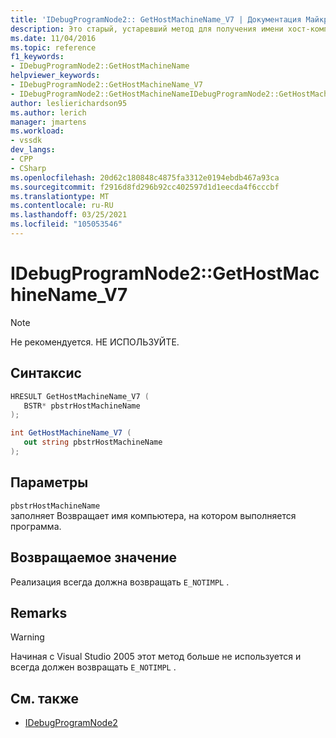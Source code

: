 ```yaml
---
title: 'IDebugProgramNode2:: GetHostMachineName_V7 | Документация Майкрософт'
description: Это старый, устаревший метод для получения имени хост-компьютера, используемого до Visual Studio 2005.
ms.date: 11/04/2016
ms.topic: reference
f1_keywords:
- IDebugProgramNode2::GetHostMachineName
helpviewer_keywords:
- IDebugProgramNode2::GetHostMachineName_V7
- IDebugProgramNode2::GetHostMachineNameIDebugProgramNode2::GetHostMachineName
author: leslierichardson95
ms.author: lerich
manager: jmartens
ms.workload:
- vssdk
dev_langs:
- CPP
- CSharp
ms.openlocfilehash: 20d62c180848c4875fa3312e0194ebdb467a93ca
ms.sourcegitcommit: f2916d8fd296b92cc402597d1d1eecda4f6cccbf
ms.translationtype: MT
ms.contentlocale: ru-RU
ms.lasthandoff: 03/25/2021
ms.locfileid: "105053546"
---
```

# <a name="idebugprogramnode2gethostmachinename_v7"></a>IDebugProgramNode2::GetHostMachineName_V7

> [!Note]
> Не рекомендуется. НЕ ИСПОЛЬЗУЙТЕ.

## <a name="syntax"></a>Синтаксис

```cpp
HRESULT GetHostMachineName_V7 (
   BSTR* pbstrHostMachineName
);
```

```csharp
int GetHostMachineName_V7 (
   out string pbstrHostMachineName
);
```

## <a name="parameters"></a>Параметры

`pbstrHostMachineName`\
заполняет Возвращает имя компьютера, на котором выполняется программа.

## <a name="return-value"></a>Возвращаемое значение

Реализация всегда должна возвращать `E_NOTIMPL` .

## <a name="remarks"></a>Remarks

> [!WARNING]
> Начиная с Visual Studio 2005 этот метод больше не используется и всегда должен возвращать `E_NOTIMPL` .

## <a name="see-also"></a>См. также

- [IDebugProgramNode2](../../../extensibility/debugger/reference/idebugprogramnode2.md)
